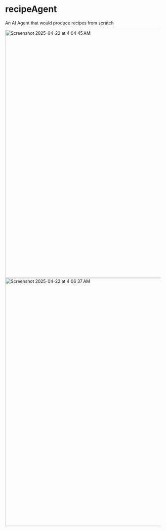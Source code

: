 # recipeAgent
An AI Agent that would produce recipes from scratch

<img width="800" alt="Screenshot 2025-04-22 at 4 04 45 AM" src="https://github.com/user-attachments/assets/dc582e14-c9f3-4d14-a458-0c62b5a326cf" /> <br>
<img width="800" alt="Screenshot 2025-04-22 at 4 06 37 AM" src="https://github.com/user-attachments/assets/95818a41-c7cd-4ca0-a515-6e3e5dea1191" />


